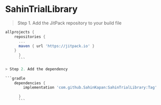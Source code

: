 # SahinTrialLibrary

> Step 1. Add the JitPack repository to your build file

```gradle
allprojects {
	repositories {
	  ...
	  maven { url 'https://jitpack.io' }
	}
      }
      ```
      
> Step 2. Add the dependency
      
```gradle
	dependencies {
		implementation 'com.github.SahinKapan:SahinTrialLibrary:Tag'

      }
      ```
  
  
